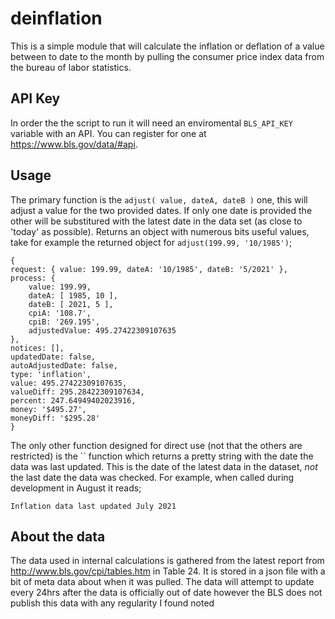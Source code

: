 # deinflation
This is a simple module that will calculate the inflation or deflation of a value between to date to the month by pulling the consumer price index data from the bureau of labor statistics.

## API Key
In order the the script to run it will need an enviromental `BLS_API_KEY` variable with an API. You can register for one at https://www.bls.gov/data/#api.

## Usage

The primary function is the `adjust( value, dateA, dateB )` one, this will adjust a value for the two provided dates. If only one date is provided the other will be substitured with the latest date in the data set (as close to 'today' as possible). Returns an object with numerous bits useful values, take for example the returned object for `adjust(199.99, '10/1985')`;

    {
    request: { value: 199.99, dateA: '10/1985', dateB: '5/2021' },
    process: {
        value: 199.99,
        dateA: [ 1985, 10 ],
        dateB: [ 2021, 5 ],
        cpiA: '108.7',
        cpiB: '269.195',
        adjustedValue: 495.27422309107635
    },
    notices: [],
    updatedDate: false,
    autoAdjustedDate: false,
    type: 'inflation',
    value: 495.27422309107635,
    valueDiff: 295.28422309107634,
    percent: 247.64949402023916,
    money: '$495.27',
    moneyDiff: '$295.28'
    }

The only other function designed for direct use (not that the others are restricted) is the `` function which returns a pretty string with the date the data was last updated. This is the date of the latest data in the dataset, _not_ the last date the data was checked. For example, when called during development in August it reads;

    Inflation data last updated July 2021

## About the data
The data used in internal calculations is gathered from the latest report from http://www.bls.gov/cpi/tables.htm in Table 24. It is stored in a json file with a bit of meta data about when it was pulled. The data will attempt to update every 24hrs after the data is officially out of date however the BLS does not publish this data with any regularity I found noted

